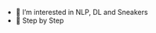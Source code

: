 - 👀 I’m interested in NLP, DL and Sneakers
- 🌱 Step by Step


<!---
hongshi97/hongshi97 is a ✨ special ✨ repository because its `README.md` (this file) appears on your GitHub profile.
You can click the Preview link to take a look at your changes.
--->
